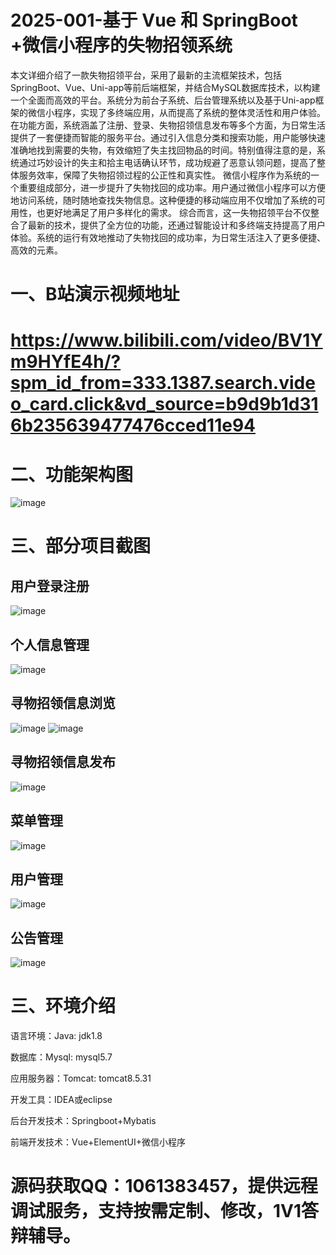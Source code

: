 # 2025-001-基于 Vue 和 SpringBoot +微信小程序的失物招领系统
本文详细介绍了一款失物招领平台，采用了最新的主流框架技术，包括SpringBoot、Vue、Uni-app等前后端框架，并结合MySQL数据库技术，以构建一个全面而高效的平台。系统分为前台子系统、后台管理系统以及基于Uni-app框架的微信小程序，实现了多终端应用，从而提高了系统的整体灵活性和用户体验。
在功能方面，系统涵盖了注册、登录、失物招领信息发布等多个方面，为日常生活提供了一套便捷而智能的服务平台。通过引入信息分类和搜索功能，用户能够快速准确地找到需要的失物，有效缩短了失主找回物品的时间。特别值得注意的是，系统通过巧妙设计的失主和拾主电话确认环节，成功规避了恶意认领问题，提高了整体服务效率，保障了失物招领过程的公正性和真实性。
微信小程序作为系统的一个重要组成部分，进一步提升了失物找回的成功率。用户通过微信小程序可以方便地访问系统，随时随地查找失物信息。这种便捷的移动端应用不仅增加了系统的可用性，也更好地满足了用户多样化的需求。
综合而言，这一失物招领平台不仅整合了最新的技术，提供了全方位的功能，还通过智能设计和多终端支持提高了用户体验。系统的运行有效地推动了失物找回的成功率，为日常生活注入了更多便捷、高效的元素。
# 一、B站演示视频地址
# https://www.bilibili.com/video/BV1Ym9HYfE4h/?spm_id_from=333.1387.search.video_card.click&vd_source=b9d9b1d316b235639477476cced11e94
# 二、功能架构图
![image](https://github.com/user-attachments/assets/3299500a-5f3d-4f0e-8e34-ced8d384f82f)
# 三、部分项目截图
## 用户登录注册
![image](https://github.com/user-attachments/assets/e8819d83-db44-4d5e-93ed-eaf112c5dd88)
## 个人信息管理
![image](https://github.com/user-attachments/assets/ae8d4d3e-2754-49b5-ac99-e8916b7bde1b)
## 寻物招领信息浏览
![image](https://github.com/user-attachments/assets/4e091215-0bb1-4b21-a41e-731c6a043a74)
![image](https://github.com/user-attachments/assets/6a09fd64-ffd3-4f98-a3a2-7db0c3899953)
## 寻物招领信息发布
![image](https://github.com/user-attachments/assets/364a4a12-5f9e-443a-ad9a-aba9f56535c4)
## 菜单管理
![image](https://github.com/user-attachments/assets/86075d1b-8646-4f37-a23a-153cdee73498)
## 用户管理
![image](https://github.com/user-attachments/assets/7552c8f3-17b7-4d13-8f5b-1f4a6eeafe89)
## 公告管理
![image](https://github.com/user-attachments/assets/4a15e4ca-46dc-4203-b705-c5703167b92c)
# 三、环境介绍
语言环境：Java: jdk1.8

数据库：Mysql: mysql5.7

应用服务器：Tomcat: tomcat8.5.31

开发工具：IDEA或eclipse

后台开发技术：Springboot+Mybatis

前端开发技术：Vue+ElementUI+微信小程序

# 源码获取QQ：1061383457，提供远程调试服务，支持按需定制、修改，1V1答辩辅导。
